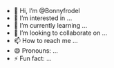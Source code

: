 - 👋 Hi, I’m @Bonnyfrodel
- 👀 I’m interested in ...
- 🌱 I’m currently learning ...
- 💞️ I’m looking to collaborate on ...
- 📫 How to reach me ...
- 😄 Pronouns: ...
- ⚡ Fun fact: ...

<!---
Bonnyfrodel/Bonnyfrodel is a ✨ special ✨ repository because its `README.md` (this file) appears on your GitHub profile.
You can click the Preview link to take a look at your changes.
--->
